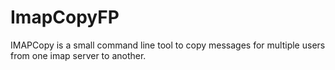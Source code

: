 # ImapCopyFP
IMAPCopy is a small command line tool to copy messages for multiple users from one imap server to another. 
